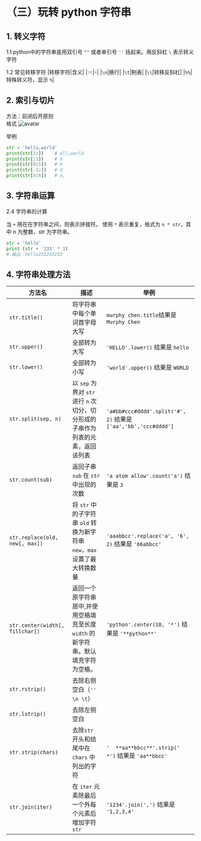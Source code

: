 # （三）玩转 python 字符串

## 1. 转义字符

1.1 python中的字符串是用双引号 `""` 或者单引号 `''` 括起来。用反斜杠 `\` 表示转义字符

1.2 常见转移字符
|转移字符|含义|
|:-:|-|
|`\n`|换行|
|`\t`|制表|
|`\\`|转移反斜杠|
|`%%`|特殊转义符，显示 `%`|

## 2. 索引与切片

方法：前闭后开原则  
格式
![avatar](https://s1.ax1x.com/2020/09/01/dxk3mq.png)

举例
```py
str = 'hello,world'
print(str[1:])    # ell,world
print(str[:1])    # h
print(str[0:1])   # h
print(str[-1:])   # d
print(str[4:6])   # o,
```

## 3. 字符串运算

2.4 字符串的计算

当 `+` 用在在字符串之间，则表示拼接符。
使用 `*` 表示重复，格式为 `n * str`，其中 n 为整数，str 为字符串。

```py
str = 'hello'
print (str + '233' * 3)
# 输出：hello233233233
```

## 4. 字符串处理方法

|方法名|描述|举例|
|-|-|-|
|`str.title()`|将字符串中每个单词首字母大写|`murphy chen.title`结果是 `Murphy Chen`|
|`str.upper()`|全部转为大写|`'HELLO'.lower()` 结果是 `hello`|
|`str.lower()`|全部转为小写|`'world'.upper()` 结果是 `WORLD`|
|`str.split(sep, n)`|以 `sep` 为界对 `str` 进行 `n` 次切分，切分形成的子串作为列表的元素，返回该列表|`'a#bb#ccc#dddd'.split('#', 2)` 结果是 `['aa','bb','ccc#dddd']`|
|`str.count(sub)`|返回子串 `sub` 在 `str` 中出现的次数|`'a atom allow'.count('a')` 结果是 `3`|
|`str.replace(old, new[, max])`|将 `str` 中的子字符串 `old` 转换为新字符串 `new`，`max` 设置了最大转换数量|`'aaabbcc'.replace('a', '6', 2)` 结果是 `'66abbcc'`|
|`str.center(width[, fillchar])`|返回一个原字符串居中,并使用空格填充至长度 `width` 的新字符串。默认填充字符为空格。|`'python'.center(10, '*')` 结果是 `'**python**'`|
|`str.rstrip()`|去除右侧空白（`'' \n \t`）||
|`str.lstrip()`|去除左侧空白||
|`str.strip(chars)`|去除`str` 开头和结尾中在 `chars` 中列出的字符|`'  **aa**bbcc**'.strip(' *')` 结果是 `'aa**bbcc'`|
|`str.join(iter)`|在 `iter` 元素除最后一个外每个元素后增加字符 `str`|`'1234'.join(',')` 结果是 `'1,2,3,4'`|

